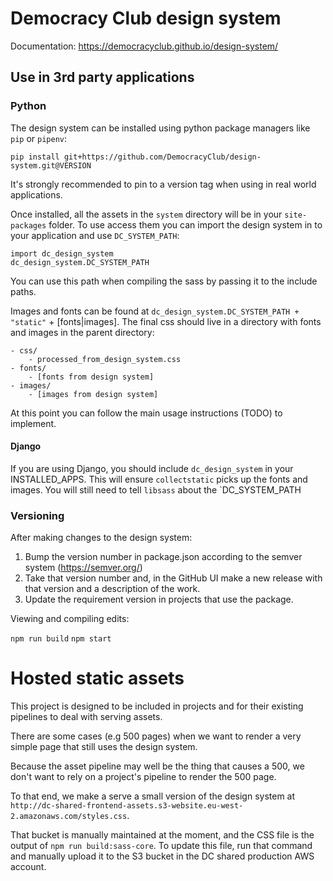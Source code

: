 # Democracy Club design system

Documentation: https://democracyclub.github.io/design-system/

## Use in 3rd party applications

### Python

The design system can be installed using python package managers like `pip` or `pipenv`:

`pip install git+https://github.com/DemocracyClub/design-system.git@VERSION`

It's strongly recommended to pin to a version tag when using in real world applications.

Once installed, all the assets in the `system` directory will be in your `site-packages` folder. To use access them you can import the design system in to your application and use `DC_SYSTEM_PATH`:

```
import dc_design_system
dc_design_system.DC_SYSTEM_PATH
```

You can use this path when compiling the sass by passing it to the include paths.

Images and fonts can be found at `dc_design_system.DC_SYSTEM_PATH + "static"` + [fonts|images]. The final css should live in a directory with fonts and images in the parent directory:

```
- css/
    - processed_from_design_system.css
- fonts/
    - [fonts from design system]
- images/
    - [images from design system] 
```

At this point you can follow the main usage instructions (TODO) to implement.

#### Django

If you are using Django, you should include `dc_design_system` in your INSTALLED_APPS. This will ensure `collectstatic` picks up the fonts and images. You will still need to tell `libsass` about the `DC_SYSTEM_PATH

### Versioning

After making changes to the design system: 
1. Bump the version number in package.json according to the semver system (https://semver.org/)
2. Take that version number and, in the GitHub UI make a new release with that version and a description of the work.
3. Update the requirement version in projects that use the package.

Viewing and compiling edits: 

`npm run build`
`npm start`

# Hosted static assets

This project is designed to be included in projects and for their existing 
pipelines to deal with serving assets.

There are some cases (e.g 500 pages) when we want to render a very simple 
page that still uses the design system.

Because the asset pipeline may well be the thing that causes a 500, we don't 
want to rely on a project's pipeline to render the 500 page.

To that end, we make a serve a small version of the design system at
`http://dc-shared-frontend-assets.s3-website.eu-west-2.amazonaws.com/styles.css`.

That bucket is manually maintained at the moment, and the CSS file is the 
output of `npm run build:sass-core`. To update this file, run that command 
and manually upload it to the S3 bucket in the DC shared production AWS 
account. 
